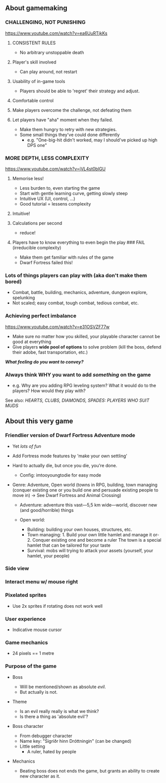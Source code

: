 ## About gamemaking ##

###  CHALLENGING, NOT PUNISHING  ###
https://www.youtube.com/watch?v=ea6UuRTjkKs

1. CONSISTENT RULES
    - No arbitrary unstoppable death

2. Player's skill involved
    - Can play around, not restart

3. Usability of in-game tools
    - Players should be able to 'regret' their strategy and adjust.

4. Comfortable control

5. Make players overcome the challenge, not defeating them

6. Let players have "aha" moment when they failed.
    - Make them hungry to retry with new strategies.
    - Some small things they've could done differently
        - e.g. "One-big-hit didn't worked, may I should've picked up high DPS one"


###  MORE DEPTH, LESS COMPLEXITY  ###
https://www.youtube.com/watch?v=jVL4st0blGU

1. Memorise less!
    - Less burden to, even starting the game
    - Start with gentle learning curve, getting slowly steep
    - Intuitive UX (UI, control, ...)
    - Good tutorial = lessens complexity

2. Intuitive!

3. Calculations per second
    - reduce!

4. Players have to know everything to even begin the play ### FAIL (irreducible complexity)
    - Make them get familiar with rules of the game
    - Dwarf Fortress failed this!


###  Lots of things players can play with (aka don't make them bored)  ###

- Combat, battle, building, mechanics, adventure, dungeon explore, spelunking
- Not scaled; easy combat, tough combat, tedious combat, etc.


###  Achieving perfect imbalance  ###
https://www.youtube.com/watch?v=e31OSVZF77w

- Make sure no matter how you skilled, your playable character cannot be good at everything
- Give players __wide pool of options__ to solve problem
    (kill the boss, defend their adobe, fast transportation, etc.)


**_What feeling do you want to convey?_**


###  Always think WHY you want to add _something_ on the game  ###

- e.g. Why are you adding RPG leveling system? What it would do to the players? How would they play with?


See also: *HEARTS, CLUBS, DIAMONDS, SPADES: PLAYERS WHO SUIT MUDS*


## About this very game ##

###  Friendlier version of Dwarf Fortress Adventure mode  ###

- Yet _lots of fun_
- Add Fortress mode features by 'make your own settling'
- Hard to actually die, but once you die, you're done.
    + Config: imtooyoungtodie for easy mode

- Genre: Adventure, Open world (towns in RPG, building, town managing (conquer existing one or
    you build one and persuade existing people to move in) -> See Dwarf Fortress and Animal Crossing)

    * Adventure: adventure this vast—5,5 km wide—world, discover new (and good/horrible) things

    * Open world:
        - Building: building your own houses, structures, etc.
        - Town managing:
                1. Build your own little hamlet and manage it
                or-
                2. Conquer existing one and become a ruler
                    The town is a special hamlet that can be tailored for your taste
        - Survival:
                mobs will trying to attack your assets (yourself, your hamlet, your people)
    
    
    
###  Side view  ###

###  Interact menu w/ mouse right  ###

###  Pixelated sprites  ###
- Use 2x sprites if rotating does not work well


###  User experience  ###

* Indicative mouse cursor


###  Game mechanics  ###

* 24 pixels == 1 metre


###  Purpose of the game  ###

* Boss
    - Will be mentioned/shown as absolute _evil_.
    - But actually is not.

* Theme
    - Is an evil really really is what we think?
    - Is there a thing as 'absolute evil'?

* Boss character
    - From debugger character
    - Name key: "Sigriðr hinn Dróttningin" (can be changed)
    * Little setting
        - A ruler, hated by people

* Mechanics
    - Beating boss does not ends the game, but grants an ability to
      create new character as it.
    